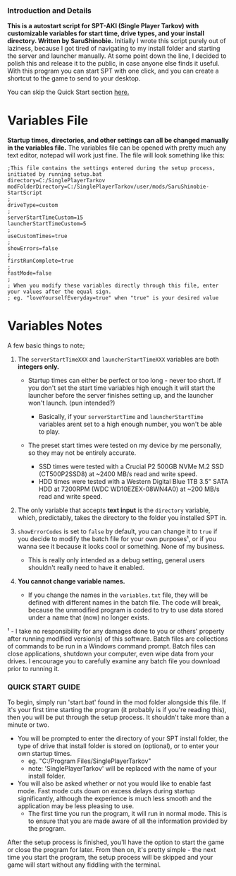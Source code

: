 ### Introduction and Details
**This is a autostart script for SPT-AKI (Single Player Tarkov) with customizable variables for start time, drive types, and your install directory. Written by SaruShinobie.**
Initially I wrote this script purely out of laziness, because I got tired of navigating to my install folder and starting the server and launcher manually. At some point down the line, I decided to polish this and release it to the public, in case anyone else finds it useful. With this program you can start SPT with one click, and you can create a shortcut to the game to send to your desktop. 

You can skip the Quick Start section [here.](###-quick-start-guide)

# Variables File
**Startup times, directories, and other settings can all be changed manually in the variables file.**
The variables file can be opened with pretty much any text editor, notepad will work just fine.
The file will look something like this:

```
;This file contains the settings entered during the setup process, initiated by running setup.bat
directory=C:/SinglePlayerTarkov
modFolderDirectory=C:/SinglePlayerTarkov/user/mods/SaruShinobie-StartScript
;
driveType=custom
;
serverStartTimeCustom=15
launcherStartTimeCustom=5
;
useCustomTimes=true
;
showErrors=false
;
firstRunComplete=true
;
fastMode=false
;
; When you modify these variables directly through this file, enter your values after the equal sign.
; eg. "loveYourselfEveryday=true" when "true" is your desired value
```

# Variables Notes
A few basic things to note;

1. The `serverStartTimeXXX` and `launcherStartTimeXXX` variables are both **integers only.**

    * Startup times can either be perfect or too long - never too short. If you don't set the start time variables high enough it will start the launcher before the server finishes setting up, and the launcher won't launch. (pun intended?) 
        - Basically, if your `serverStartTime` and `launcherStartTime` variables arent set to a high enough number, you won't be able to play.

    * The preset start times were tested on my device by me personally, so they may not be entirely accurate.
        - SSD times were tested with a Crucial P2 500GB NVMe M.2 SSD (CT500P2SSD8) at ~2400 MB/s read and write speed.
        - HDD times were tested with a Western Digital Blue 1TB 3.5" SATA HDD at 7200RPM (WDC WD10EZEX-08WN4A0) at ~200 MB/s read and write speed.

2. The only variable that accepts **text input** is the `directory` variable, which, predictably, takes the directory to the folder you installed SPT in.

3. `showErrorCodes` is set to `false` by default, you can change it to `true` if you decide to modify the batch file for your own purposes¹, or if you wanna see it because it looks cool or something. None of my business.
    * This is really only intended as a debug setting, general users shouldn't really need to have it enabled.

4. **You cannot change variable names.** 
    * If you change the names in the `variables.txt` file, they will be defined with different names in the batch file. The code will break, because the unmodified program is coded to try to use data stored under a name that (now) no longer exists.


¹ - I take no responsibility for any damages done to you or others' property after running modified version(s) of this software. Batch files are collections of commands to be run in a Windows command prompt. Batch files can close applications, shutdown your computer, even wipe data from your drives. I encourage you to carefully examine any batch file you download prior to running it.


### QUICK START GUIDE

To begin, simply run 'start.bat' found in the mod folder alongside this file.
If it's your first time starting the program (it probably is if you're reading this), then you will be put through the setup process. It shouldn't take more than a minute or two.

 * You will be prompted to enter the directory of your SPT install folder, the type of drive that install folder is stored on (optional), or to enter your own startup times.
    - eg. "C:/Program Files/SinglePlayerTarkov" 
    - note: 'SinglePlayerTarkov' will be replaced with the name of your install folder.
 * You will also be asked whether or not you would like to enable fast mode. Fast mode cuts down on excess delays during startup significantly, although the experience is much less smooth and the application may be less pleasing to use.
    - The first time you run the program, it will run in normal mode. This is to ensure that you are made aware of all the information provided by the program.

After the setup process is finished, you'll have the option to start the game or close the program for later. From then on, it's pretty simple - the next time you start the program, the setup process will be skipped and your game will start without any fiddling with the terminal.